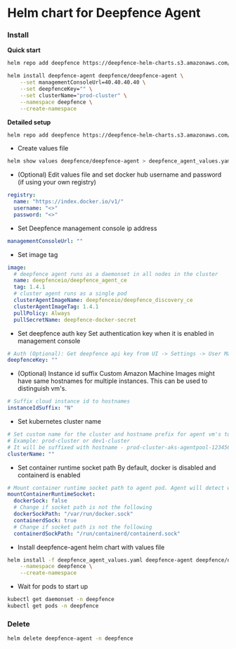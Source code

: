 # Helm chart for Deepfence Agent

### Install

**Quick start**

```bash
helm repo add deepfence https://deepfence-helm-charts.s3.amazonaws.com/threatmapper
```

```bash
helm install deepfence-agent deepfence/deepfence-agent \
    --set managementConsoleUrl=40.40.40.40 \
    --set deepfenceKey="" \
    --set clusterName="prod-cluster" \
    --namespace deepfence \
    --create-namespace
```

**Detailed setup**

```bash
helm repo add deepfence https://deepfence-helm-charts.s3.amazonaws.com/threatmapper
```

- Create values file
```bash
helm show values deepfence/deepfence-agent > deepfence_agent_values.yaml
```
- (Optional) Edit values file and set docker hub username and password (if using your own registry)
```yaml
registry:
  name: "https://index.docker.io/v1/"
  username: "<>"
  password: "<>"
```
- Set Deepfence management console ip address
```yaml
managementConsoleUrl: ""
```
- Set image tag
```yaml
image:
  # deepfence agent runs as a daemonset in all nodes in the cluster
  name: deepfenceio/deepfence_agent_ce
  tag: 1.4.1
  # cluster agent runs as a single pod
  clusterAgentImageName: deepfenceio/deepfence_discovery_ce
  clusterAgentImageTag: 1.4.1
  pullPolicy: Always
  pullSecretName: deepfence-docker-secret
```
- Set deepfence auth key
Set authentication key when it is enabled in management console
```yaml
# Auth (Optional): Get deepfence api key from UI -> Settings -> User Management
deepfenceKey: ""
```
- (Optional) Instance id suffix
Custom Amazon Machine Images might have same hostnames for multiple instances. This can be used to distinguish vm's. 
```yaml
# Suffix cloud instance id to hostnames
instanceIdSuffix: "N"
```
- Set kubernetes cluster name
```yaml
# Set custom name for the cluster and hostname prefix for agent vm's to easily identify in Deepfence UI.
# Example: prod-cluster or dev1-cluster
# It will be suffixed with hostname - prod-cluster-aks-agentpool-123456-vmss000001
clusterName: ""
```
- Set container runtime socket path
  By default, docker is disabled and containerd is enabled
```yaml
# Mount container runtime socket path to agent pod. Agent will detect which runtime it is using these files.
mountContainerRuntimeSocket:
  dockerSock: false
  # Change if socket path is not the following
  dockerSockPath: "/var/run/docker.sock"
  containerdSock: true
  # Change if socket path is not the following
  containerdSockPath: "/run/containerd/containerd.sock"
```
- Install deepfence-agent helm chart with values file
```bash
helm install -f deepfence_agent_values.yaml deepfence-agent deepfence/deepfence-agent \
    --namespace deepfence \
    --create-namespace
```
- Wait for pods to start up
```bash
kubectl get daemonset -n deepfence
kubectl get pods -n deepfence
```

### Delete

```bash
helm delete deepfence-agent -n deepfence
```